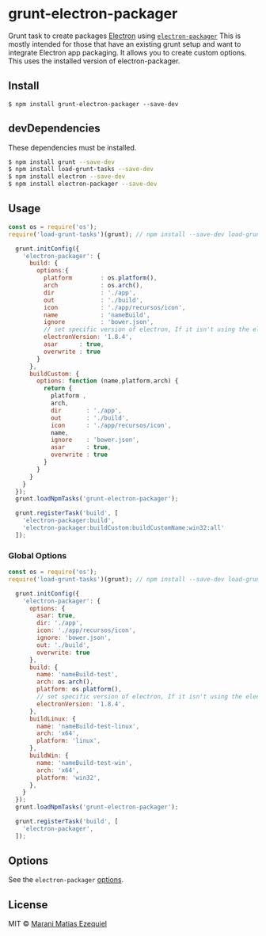 # grunt-electron-packager

Grunt task to create packages [Electron](http://electron.atom.io) using  [`electron-packager`](https://github.com/maxogden/electron-packager)
This is mostly intended for those that have an existing grunt setup and want to integrate Electron app packaging.
It allows you to create custom options.
This uses the installed version of electron-packager.

## Install

```
$ npm install grunt-electron-packager --save-dev
```

## devDependencies

These dependencies must be installed.

```bash
$ npm install grunt --save-dev
$ npm install load-grunt-tasks --save-dev
$ npm install electron --save-dev
$ npm install electron-packager --save-dev
```

## Usage

```javascript
const os = require('os');
require('load-grunt-tasks')(grunt); // npm install --save-dev load-grunt-tasks

  grunt.initConfig({
    'electron-packager': {
      build: {
        options:{
          platform        : os.platform(),
          arch            : os.arch(),
          dir             : './app',
          out             : './build',
          icon            : './app/recursos/icon',
          name            : 'nameBuild',
          ignore          : 'bower.json',
          // set specific version of electron, If it isn't using the electron's version on your deps.
          electronVersion: '1.8.4',
          asar      : true,
          overwrite : true
        }
      },
      buildCustom: {
        options: function (name,platform,arch) {
          return {
            platform ,
            arch,
            dir       : './app',
            out       : './build',
            icon      : './app/recursos/icon',
            name,
            ignore    : 'bower.json',
            asar      : true,
            overwrite : true
          }
        }
      }
    }
  });
  grunt.loadNpmTasks('grunt-electron-packager');

  grunt.registerTask('build', [
    'electron-packager:build',
    'electron-packager:buildCustom:buildCustomName:win32:all'
  ]);
```

### Global Options

```javascript
const os = require('os');
require('load-grunt-tasks')(grunt); // npm install --save-dev load-grunt-tasks

  grunt.initConfig({
    'electron-packager': {
      options: {
        asar: true,
        dir: './app',
        icon: './app/recursos/icon',
        ignore: 'bower.json',
        out: './build',
        overwrite: true
      },
      build: {
        name: 'nameBuild-test',
        arch: os.arch(),
        platform: os.platform(),
        // set specific version of electron, If it isn't using the electron's version on your deps.
        electronVersion: '1.8.4',
      },
      buildLinux: {
        name: 'nameBuild-test-linux',
        arch: 'x64',
        platform: 'linux',
      },
      buildWin: {
        name: 'nameBuild-test-win',
        arch: 'x64',
        platform: 'win32',
      },
    }
  });
  grunt.loadNpmTasks('grunt-electron-packager');

  grunt.registerTask('build', [
    'electron-packager',
  ]);
```

## Options

See the `electron-packager` [options](https://github.com/maxogden/electron-packager#usage).

## License

MIT © [Marani Matias Ezequiel](maranimatias@gmail.com)
